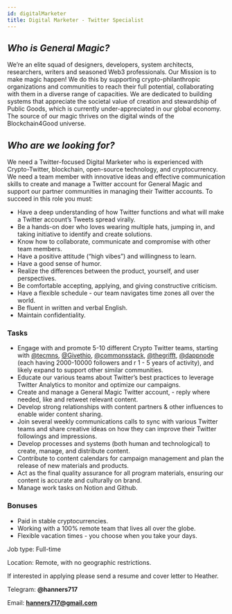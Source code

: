 ```yaml
---
id: digitalMarketer
title: Digital Marketer - Twitter Specialist
---
```





## _Who is General Magic?_

We’re an elite squad of designers, developers, system architects, researchers, writers and seasoned Web3 professionals. Our Mission is to make magic happen! We do this by supporting crypto-philanthropic organizations and communities to reach their full potential, collaborating with them in a diverse range of capacities. We are dedicated to building systems that appreciate the societal value of creation and stewardship of Public Goods, which is currently under-appreciated in our global economy. The source of our magic thrives on the digital winds of the Blockchain4Good universe.


## _Who are we looking for?_

We need a Twitter-focused Digital Marketer who is experienced with Crypto-Twitter, blockchain, open-source technology, and cryptocurrency. We need a team member with innovative ideas and effective communication skills to create and manage a Twitter account for General Magic and support our partner communities in managing their Twitter accounts. To succeed in this role you must:



* Have a deep understanding of how Twitter functions and what will make a Twitter account’s Tweets spread virally.
* Be a hands-on doer who loves wearing multiple hats, jumping in, and taking initiative to identify and create solutions.
* Know how to collaborate, communicate and compromise with other team members.
* Have a positive attitude (“high vibes”) and willingness to learn.
* Have a good sense of humor.
* Realize the differences between the product, yourself, and user perspectives.
* Be comfortable accepting, applying, and giving constructive criticism.
* Have a flexible schedule - our team navigates time zones all over the world.
* Be fluent in written and verbal English.
* Maintain confidentiality.

### Tasks



* Engage with and promote 5-10 different Crypto Twitter teams, starting with [@tecmns](https://twitter.com/tecmns), [@Givethio](https://twitter.com/Givethio), [@commonsstack](https://twitter.com/commonsstack), [@thegrifft](https://twitter.com/thegrifft), [@dappnode](https://twitter.com/dappnode) (each having 2000-10000 followers and r 1 - 5 years of activity), and likely expand to support other similar communities.
* Educate our various teams about Twitter’s best practices to leverage Twitter Analytics to monitor and optimize our campaigns.
* Create and manage a General Magic Twitter account, - reply where needed, like and retweet relevant content.
* Develop strong relationships with content partners & other influences to enable wider content sharing.
* Join several weekly communications calls to sync with various Twitter teams and share creative ideas on how they can improve their Twitter followings and impressions.  
* Develop processes and systems (both human and technological) to create, manage, and distribute content.
* Contribute to content calendars for campaign management and plan the release of new materials and products.
* Act as the final quality assurance for all program materials, ensuring our content is accurate and culturally on brand.
* Manage work tasks on Notion and Github.

### Bonuses



* Paid in stable cryptocurrencies.
* Working with a 100% remote team that lives all over the globe.
* Flexible vacation times - you choose when you take your days.

Job type: Full-time

Location: Remote, with no geographic restrictions.

If interested in applying please send a resume and cover letter to Heather.

Telegram: **@hanners717**

Email: **hanners717@gmail.com**

